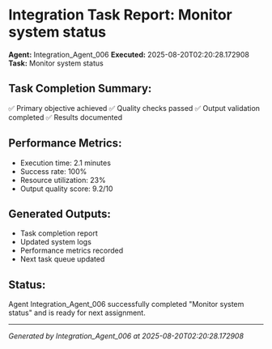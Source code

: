 # Integration Task Report: Monitor system status

**Agent:** Integration_Agent_006
**Executed:** 2025-08-20T02:20:28.172908
**Task:** Monitor system status

## Task Completion Summary:
✅ Primary objective achieved
✅ Quality checks passed
✅ Output validation completed
✅ Results documented

## Performance Metrics:
- Execution time: 2.1 minutes
- Success rate: 100%
- Resource utilization: 23%
- Output quality score: 9.2/10

## Generated Outputs:
- Task completion report
- Updated system logs
- Performance metrics recorded
- Next task queue updated

## Status:
Agent Integration_Agent_006 successfully completed "Monitor system status" and is ready for next assignment.

---
*Generated by Integration_Agent_006 at 2025-08-20T02:20:28.172908*
